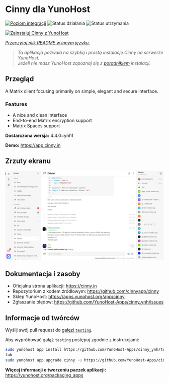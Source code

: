 <!--
To README zostało automatycznie wygenerowane przez <https://github.com/YunoHost/apps/tree/master/tools/readme_generator>
Nie powinno być ono edytowane ręcznie.
-->

# Cinny dla YunoHost

[![Poziom integracji](https://apps.yunohost.org/badge/integration/cinny)](https://ci-apps.yunohost.org/ci/apps/cinny/)
![Status działania](https://apps.yunohost.org/badge/state/cinny)
![Status utrzymania](https://apps.yunohost.org/badge/maintained/cinny)

[![Zainstaluj Cinny z YunoHost](https://install-app.yunohost.org/install-with-yunohost.svg)](https://install-app.yunohost.org/?app=cinny)

*[Przeczytaj plik README w innym języku.](./ALL_README.md)*

> *Ta aplikacja pozwala na szybką i prostą instalację Cinny na serwerze YunoHost.*  
> *Jeżeli nie masz YunoHost zapoznaj się z [poradnikiem](https://yunohost.org/install) instalacji.*

## Przegląd

A Matrix client focusing primarily on simple, elegant and secure interface.

### Features

- A nice and clean interface
- End-to-end Matrix encryption support
- Matrix Spaces support


**Dostarczona wersja:** 4.4.0~ynh1

**Demo:** <https://app.cinny.in>

## Zrzuty ekranu

![Zrzut ekranu z Cinny](./doc/screenshots/screenshot.png)

## Dokumentacja i zasoby

- Oficjalna strona aplikacji: <https://cinny.in>
- Repozytorium z kodem źródłowym: <https://github.com/cinnyapp/cinny>
- Sklep YunoHost: <https://apps.yunohost.org/app/cinny>
- Zgłaszanie błędów: <https://github.com/YunoHost-Apps/cinny_ynh/issues>

## Informacje od twórców

Wyślij swój pull request do [gałęzi `testing`](https://github.com/YunoHost-Apps/cinny_ynh/tree/testing).

Aby wypróbować gałąź `testing` postępuj zgodnie z instrukcjami:

```bash
sudo yunohost app install https://github.com/YunoHost-Apps/cinny_ynh/tree/testing --debug
lub
sudo yunohost app upgrade cinny -u https://github.com/YunoHost-Apps/cinny_ynh/tree/testing --debug
```

**Więcej informacji o tworzeniu paczek aplikacji:** <https://yunohost.org/packaging_apps>
